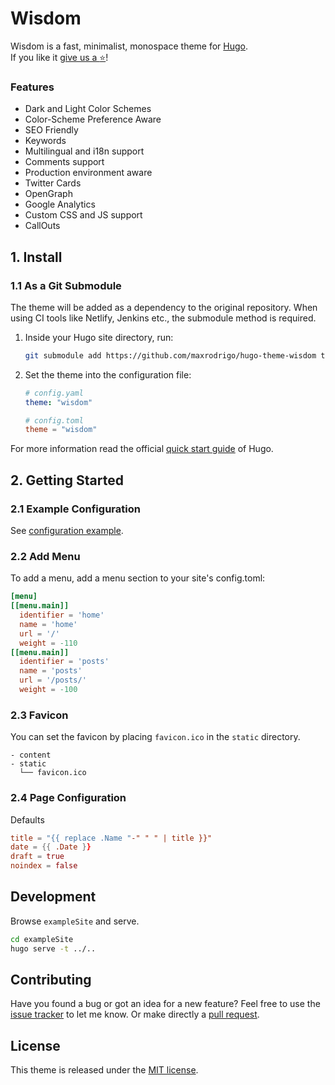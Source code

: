 # Wisdom

Wisdom is a fast, minimalist, monospace theme for [Hugo](https://gohugo.io/).\
If you like it [give us a :star:](https://github.com/maxrodrigo/hugo-theme-wisdom)!

### Features

- Dark and Light Color Schemes
- Color-Scheme Preference Aware
- SEO Friendly
- Keywords
- Multilingual and i18n support
- Comments support
- Production environment aware
- Twitter Cards
- OpenGraph
- Google Analytics
- Custom CSS and JS support
- CallOuts

## 1. Install

### 1.1 As a Git Submodule

The theme will be added as a dependency to the original repository. When using CI tools like Netlify, Jenkins etc., the submodule method is required.

1. Inside your Hugo site directory, run:

    ```sh
    git submodule add https://github.com/maxrodrigo/hugo-theme-wisdom themes/wisdom
    ```

2. Set the theme into the configuration file:

    ```yaml
    # config.yaml
    theme: "wisdom"
    ```

    ```toml
    # config.toml
    theme = "wisdom"
    ```

For more information read the official [quick start guide](https://gohugo.io/getting-started/quick-start/) of Hugo.

## 2. Getting Started

### 2.1 Example Configuration

See [configuration example](exampleSite/config.toml).

### 2.2 Add Menu

To add a menu, add a menu section to your site's config.toml:

```toml
[menu]
[[menu.main]]
  identifier = 'home'
  name = 'home'
  url = '/'
  weight = -110
[[menu.main]]
  identifier = 'posts'
  name = 'posts'
  url = '/posts/'
  weight = -100
```
### 2.3 Favicon

You can set the favicon by placing `favicon.ico` in the `static` directory.

```
- content
- static
  └── favicon.ico
```

### 2.4 Page Configuration

Defaults

```toml
title = "{{ replace .Name "-" " " | title }}"
date = {{ .Date }}
draft = true
noindex = false
```

## Development

Browse `exampleSite` and serve.

```sh
cd exampleSite
hugo serve -t ../..
```

## Contributing

Have you found a bug or got an idea for a new feature? Feel free to use the [issue tracker](https://github.com/maxrodrigo/hugo-theme-wisdom/issues) to let me know. Or make directly a [pull request](https://github.com/maxrodrigo/hugo-theme-wisdom/pulls).

## License

This theme is released under the [MIT license](https://github.com/maxrodrigo/hugo-theme-wisdom/blob/master/LICENSE).
